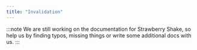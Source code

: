 ```yaml
---
title: "Invalidation"
---
```


:::note
We are still working on the documentation for Strawberry Shake, so help us by finding typos, missing things or write some additional docs with us.
:::
